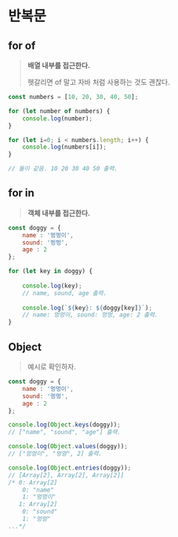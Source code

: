 # 반복문 



## for of 

> **배열 내부를 접근한다.** 
>
> 헷갈리면 of 말고 자바 처럼 사용하는 것도 괜찮다.

```javascript
const numbers = [10, 20, 30, 40, 50];

for (let number of numbers) {
    console.log(number);
} 

for (let i=0; i < numbers.length; i++) {
    console.log(numbers[i]);
}

// 둘이 같음. 10 20 30 40 50 출력.
```



## for in

> **객체 내부를 접근한다.**

```javascript
const doggy = {
    name : '멍멍이',
    sound: '멍멍',
    age : 2
};

for (let key in doggy) {
    
    console.log(key);
    // name, sound, age 출력.
    
    console.log(`${key}: ${doggy[key]}`);
    // name: 멍멍이, sound: 멍멍, age: 2 출력.
}
```





## Object 

> 예시로 확인하자.

```javascript
const doggy = {
    name : '멍멍이',
    sound: '멍멍',
    age : 2
};

console.log(Object.keys(doggy));
// ["name", "sound", "age"] 출력.

console.log(Object.values(doggy));
// ["멍멍이", "멍멍", 2] 출력.

console.log(Object.entries(doggy));
// [Array[2], Array[2], Array[2]]
/* 0: Array[2]
	0: "name"
	1: "멍멍이"
   1: Array[2]
	0: "sound"
	1: "멍멍"
...*/
```



